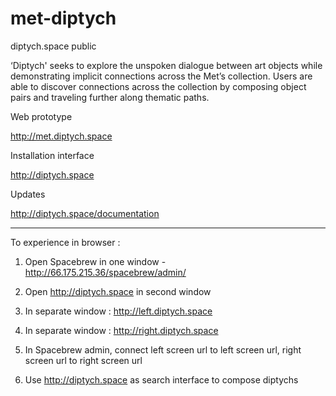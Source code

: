 # met-diptych
diptych.space public

‘Diptych' seeks to explore the unspoken dialogue between art objects while demonstrating implicit connections across the Met’s collection. Users are able to discover connections across the collection by composing object pairs and traveling further along thematic paths. 

Web prototype

http://met.diptych.space

Installation interface

http://diptych.space

Updates

http://diptych.space/documentation

---

To experience in browser : 

1) Open Spacebrew in one window - http://66.175.215.36/spacebrew/admin/


2) Open http://diptych.space in second window


3) In separate window : http://left.diptych.space


4) In separate window : http://right.diptych.space


5) In Spacebrew admin, connect left screen url to left screen url, right screen url to right screen url


6) Use http://diptych.space as search interface to compose diptychs
